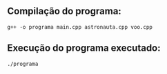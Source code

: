 ## Compilação do programa: 

`g++ -o programa main.cpp astronauta.cpp voo.cpp`

## Execução do programa executado:

`./programa`

